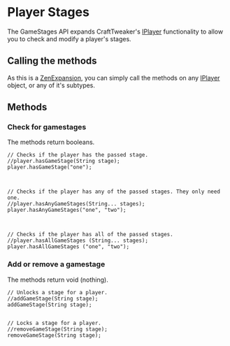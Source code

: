 # Player Stages

The GameStages API expands CraftTweaker's [IPlayer](/Vanilla/Players/IPlayer/) functionality to allow you to check and modify a player's stages.

## Calling the methods
As this is a [ZenExpansion](/Dev_Area/ZenAnnotations/Annotation_ZenExpansion/), you can simply call the methods on any [IPlayer](/Vanilla/Players/IPlayer/) object, or any of it's subtypes.

## Methods

### Check for gamestages
The methods return booleans.

```zenscript
// Checks if the player has the passed stage.
//player.hasGameStage(String stage);
player.hasGameStage("one");



// Checks if the player has any of the passed stages. They only need one.
//player.hasAnyGameStages(String... stages);
player.hasAnyGameStages("one", "two");



// Checks if the player has all of the passed stages.
//player.hasAllGameStages (String... stages);
player.hasAllGameStages ("one", "two");
```

### Add or remove a gamestage

The methods return void (nothing).

```zenscript
// Unlocks a stage for a player.
//addGameStage(String stage);
addGameStage(String stage);


// Locks a stage for a player.
//removeGameStage(String stage);
removeGameStage(String stage);
```